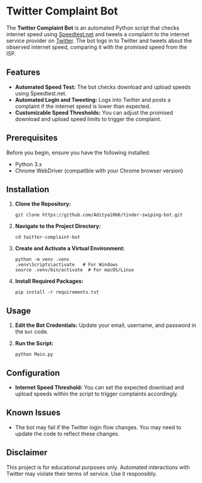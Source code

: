 # Twitter Complaint Bot

The **Twitter Complaint Bot** is an automated Python script that checks internet speed using [Speedtest.net](https://www.speedtest.net) and tweets a complaint to the internet service provider on [Twitter](https://x.com). The bot logs in to Twitter and tweets about the observed internet speed, comparing it with the promised speed from the ISP.

## Features

- **Automated Speed Test:** The bot checks download and upload speeds using Speedtest.net.
- **Automated Login and Tweeting:** Logs into Twitter and posts a complaint if the internet speed is lower than expected.
- **Customizable Speed Thresholds:** You can adjust the promised download and upload speed limits to trigger the complaint.

## Prerequisites

Before you begin, ensure you have the following installed:

- Python 3.x
- Chrome WebDriver (compatible with your Chrome browser version)

## Installation

1. **Clone the Repository:**
   ```
   git clone https://github.com/Aditya1066/tinder-swiping-bot.git
   ```
2. **Navigate to the Project Directory:**
   ```
   cd twitter-complaint-bot
   ```
3. **Create and Activate a Virtual Environment:**
   ```
   python -m venv .venv
   .venv\Scripts\activate   # For Windows
   source .venv/bin/activate  # For macOS/Linux
   ```
4. **Install Required Packages:**
   ```
   pip install -r requirements.txt
   ```

## Usage

1. **Edit the Bot Credentials:**
   Update your email, username, and password in the `bot` code.

2. **Run the Script:**
   ```
   python Main.py
   ```

## Configuration

- **Internet Speed Threshold:** You can set the expected download and upload speeds within the script to trigger complaints accordingly.

## Known Issues

- The bot may fail if the Twitter login flow changes. You may need to update the code to reflect these changes.

## Disclaimer

This project is for educational purposes only. Automated interactions with Twitter may violate their terms of service. Use it responsibly.
